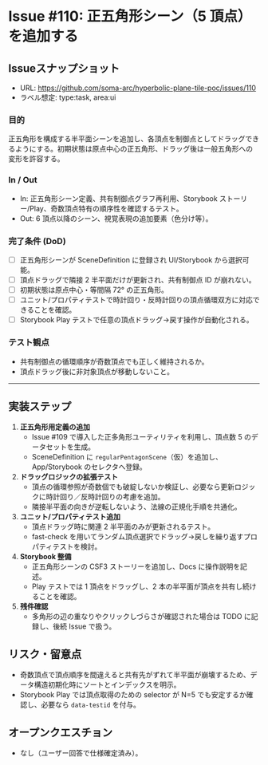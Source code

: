 # Issue #110: 正五角形シーン（5 頂点）を追加する

## Issueスナップショット
- URL: https://github.com/soma-arc/hyperbolic-plane-tile-poc/issues/110
- ラベル想定: type:task, area:ui

### 目的
正五角形を構成する半平面シーンを追加し、各頂点を制御点としてドラッグできるようにする。初期状態は原点中心の正五角形、ドラッグ後は一般五角形への変形を許容する。

### In / Out
- In: 正五角形シーン定義、共有制御点グラフ再利用、Storybook ストーリー/Play、奇数頂点特有の順序性を確認するテスト。
- Out: 6 頂点以降のシーン、視覚表現の追加要素（色分け等）。

### 完了条件 (DoD)
- [ ] 正五角形シーンが SceneDefinition に登録され UI/Storybook から選択可能。
- [ ] 頂点ドラッグで隣接 2 半平面だけが更新され、共有制御点 ID が崩れない。
- [ ] 初期状態は原点中心・等間隔 72° の正五角形。
- [ ] ユニット/プロパティテストで時計回り・反時計回りの頂点循環双方に対応できることを確認。
- [ ] Storybook Play テストで任意の頂点ドラッグ→戻す操作が自動化される。

### テスト観点
- 共有制御点の循環順序が奇数頂点でも正しく維持されるか。
- 頂点ドラッグ後に非対象頂点が移動しないこと。

---

## 実装ステップ
1. **正五角形用定義の追加**
   - Issue #109 で導入した正多角形ユーティリティを利用し、頂点数 5 のデータセットを生成。
   - SceneDefinition に `regularPentagonScene`（仮）を追加し、App/Storybook のセレクタへ登録。
2. **ドラッグロジックの拡張テスト**
   - 頂点の循環参照が奇数個でも破綻しないか検証し、必要なら更新ロジックに時計回り／反時計回りの考慮を追加。
   - 隣接半平面の向きが逆転しないよう、法線の正規化手順を共通化。
3. **ユニット/プロパティテスト追加**
   - 頂点ドラッグ時に関連 2 半平面のみが更新されるテスト。
   - fast-check を用いてランダム頂点選択でドラッグ→戻しを繰り返すプロパティテストを検討。
4. **Storybook 整備**
   - 正五角形シーンの CSF3 ストーリーを追加し、Docs に操作説明を記述。
   - Play テストでは 1 頂点をドラッグし、2 本の半平面が頂点を共有し続けることを確認。
5. **残件確認**
   - 多角形の辺の重なりやクリックしづらさが確認された場合は TODO に記録し、後続 Issue で扱う。

## リスク・留意点
- 奇数頂点で頂点順序を間違えると共有先がずれて半平面が崩壊するため、データ構造初期化時にソートとインデックスを明示。
- Storybook Play では頂点取得のための selector が N=5 でも安定するか確認し、必要なら `data-testid` を付与。

## オープンクエスチョン
- なし（ユーザー回答で仕様確定済み）。
